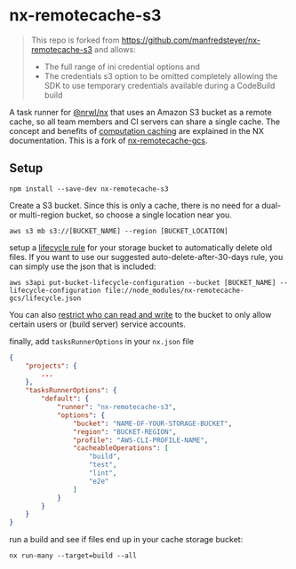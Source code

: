 # nx-remotecache-s3

> This repo is forked from https://github.com/manfredsteyer/nx-remotecache-s3 and allows:
> * The full range of ini credential options and
> * The credentials s3 option to be omitted completely allowing the SDK to use temporary credentials available during a CodeBuild build

A task runner for [@nrwl/nx](https://nx.dev/react) that uses an Amazon S3 bucket as a remote cache, so all team members and CI servers can share a single cache. The concept and benefits of [computation caching](https://nx.dev/angular/guides/computation-caching) are explained in the NX documentation. This is a fork of [nx-remotecache-gcs](https://github.com/wvanderdeijl/nx-remotecache-gcs).

## Setup

```
npm install --save-dev nx-remotecache-s3
```

Create a S3 bucket. Since this is only a cache, there is no need for a dual- or multi-region bucket, so choose a  single location near you.

```
aws s3 mb s3://[BUCKET_NAME] --region [BUCKET_LOCATION]
```

setup a [lifecycle rule](https://docs.aws.amazon.com/AmazonS3/latest/dev/object-lifecycle-mgmt.html) for your storage bucket to automatically delete old files. If you want to use our suggested auto-delete-after-30-days rule, you can simply use the json that is included:

```
aws s3api put-bucket-lifecycle-configuration --bucket [BUCKET_NAME] --lifecycle-configuration file://node_modules/nx-remotecache-gcs/lifecycle.json
```

You can also [restrict who can read and write](https://docs.aws.amazon.com/AmazonS3/latest/user-guide/set-permissions.html) to the bucket to only allow certain users or (build server) service accounts.

finally, add `tasksRunnerOptions` in your `nx.json` file

```json
{
    "projects": {
        ...
    },
    "tasksRunnerOptions": {
        "default": {
            "runner": "nx-remotecache-s3",
            "options": {
                "bucket": "NAME-OF-YOUR-STORAGE-BUCKET",
                "region": "BUCKET-REGION",
                "profile": "AWS-CLI-PROFILE-NAME",
                "cacheableOperations": [
                    "build",
                    "test",
                    "lint",
                    "e2e"
                ]
            }
        }
    }
}

```

run a build and see if files end up in your cache storage bucket:

```
nx run-many --target=build --all
```
